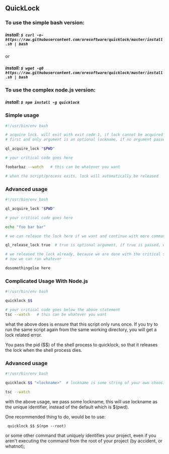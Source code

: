 

## QuickLock

### To use the simple bash version:

##### <i>install</i>: `$ curl -o- https://raw.githubusercontent.com/oresoftware/quicklock/master/install.sh | bash`

or

##### <i>install</i>: `$ wget -q0 https://raw.githubusercontent.com/oresoftware/quicklock/master/install.sh | bash`

### To use the complex node.js version:

#####  <i>install</i>: `$ npm install -g quicklock`


### Simple usage

```bash
#!/usr/bin/env bash

# acquire lock. will exit with exit code 1, if lock cannot be acquired the first time
# first and only argument is an optional lockname, if no argument passed, $PWD will be used

ql_acquire_lock "$PWD"  

# your critical code goes here

foobarbaz --watch   # this can be whatever you want

# when the script/process exits, lock will automatically be released

```

### Advanced usage

```bash
#!/usr/bin/env bash

ql_acquire_lock "$PWD" 

# your critical code goes here

echo "foo bar bar"

# we can release the lock here if we want and continue with more commands 

ql_release_lock true  # true is optional argument, if true is passed, will exit on failure to release lock

# we released the lock already, because we are done with the critical section
# now we can run whatever

dosomethingelse here


```

### Complicated Usage With Node.js

```bash
#!/usr/bin/env bash

quicklock $$

# your critical code goes below the above statement
tsc --watch   # this can be whatever you want

```

what the above does is ensure that this script only runs once. If you try to run 
the same script again from the same working directory, you will get a lock related error.

You pass the pid ($$) of the shell process to quicklock, so that it releases the lock
when the shell process dies.


### Advanced usage

```bash
#!/usr/bin/env bash

quicklock $$ "<lockname>"  # lockname is some string of your own choosing

tsc --watch

```

with the above usage, we pass some lockname, this will use lockname as the unique identifier,
instead of the default which is $(pwd).

One recommended thing to do, would be to use:

``` quicklock $$ $(npm --root)```


or some other command that uniquely identifies your project, 
even if you aren't executing the command from
the root of your project (by accident, or whatnot);


